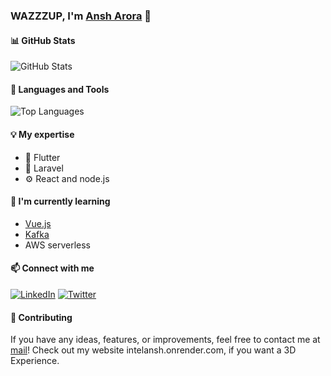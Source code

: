 ### WAZZZUP, I'm [Ansh Arora](https://github.com/CrAcKy-glitch) 👋

#### 📊 GitHub Stats
![GitHub Stats](https://github-readme-stats.vercel.app/api?username=CrAcKy-glitch&show_icons=true&theme=radical)

#### 🚀 Languages and Tools
![Top Languages](https://github-readme-stats.vercel.app/api/top-langs/?username=CrAcKy-glitch&layout=compact)

#### 💡 My expertise
- 🌟 Flutter
- 🚀 Laravel
- ⚙️ React and node.js

#### 🌱 I'm currently learning
- [Vue.js](https://vuejs.org)
- [Kafka](https://apache.kafka.org)
- AWS serverless


#### 📫 Connect with me
[![LinkedIn](https://img.shields.io/badge/LinkedIn-Ansh-blue)](https://www.linkedin.com/in/ansharora1010)
[![Twitter](https://img.shields.io/badge/Twitter-AnshArora-blue)](https://twitter.com/ambitiousguy_01)

#### 🤝 Contributing
If you have any ideas, features, or improvements, feel free to contact me at <a href="mailto:ansha4179@gmail.com">mail</a>!
Check out my website intelansh.onrender.com, if you want a 3D Experience.





